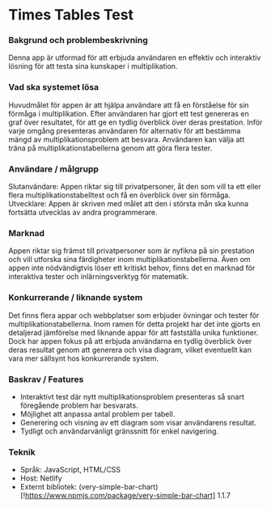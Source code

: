 # Times Tables Test
### Bakgrund och problembeskrivning
Denna app är utformad för att erbjuda användaren en effektiv och interaktiv lösning för att testa sina kunskaper i multiplikation. 

### Vad ska systemet lösa
Huvudmålet för appen är att hjälpa användare att få en förståelse för sin förmåga i multiplikation. Efter användaren har gjort ett test genereras en graf över resultatet, för att ge en tydlig överblick över deras prestation. Inför varje omgång presenteras användaren för alternativ för att bestämma mängd av multiplikationsproblem att besvara. Användaren kan välja att träna på multiplikationstabellerna genom att göra flera tester.

### Användare / målgrupp
Slutanvändare: Appen riktar sig till privatpersoner, åt den som vill ta ett eller flera multiplikationstabelltest och få en överblick över sin förmåga.
Utvecklare: Appen är skriven med målet att den i största mån ska kunna fortsätta utvecklas av andra programmerare.

### Marknad
Appen riktar sig främst till privatpersoner som är nyfikna på sin prestation och vill utforska sina färdigheter inom multiplikationstabellerna. Även om appen inte nödvändigtvis löser ett kritiskt behov, finns det en marknad för interaktiva tester och inlärningsverktyg för matematik.

### Konkurrerande / liknande system
Det finns flera appar och webbplatser som erbjuder övningar och tester för multiplikationstabellerna. Inom ramen för detta projekt har det inte gjorts en detaljerad jämförelse med liknande appar för att fastställa unika funktioner. Dock har appen fokus på att erbjuda användarna en tydlig överblick över deras resultat genom att generera och visa diagram, vilket eventuellt kan vara mer sällsynt hos konkurrerande system.

### Baskrav / Features
* Interaktivt test där nytt multiplikationsproblem presenteras så snart föregående problem har besvarats.
* Möjlighet att anpassa antal problem per tabell.
* Generering och visning av ett diagram som visar användarens resultat.
* Tydligt och användarvänligt gränssnitt för enkel navigering.

### Teknik
* Språk: JavaScript, HTML/CSS
* Host: Netlify
* Externt bibliotek: (very-simple-bar-chart)[!https://www.npmjs.com/package/very-simple-bar-chart] 1.1.7